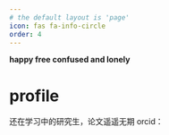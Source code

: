 ```yaml
---
# the default layout is 'page'
icon: fas fa-info-circle
order: 4
---
```


**happy free confused and lonely**

# profile
还在学习中的研究生，论文遥遥无期
orcid：
